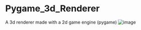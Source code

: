 # Pygame_3d_Renderer
A 3d renderer made with a 2d game engine (pygame)
![image](https://github.com/user-attachments/assets/66bd3dbc-da06-414c-8abc-0f17257d402e)
